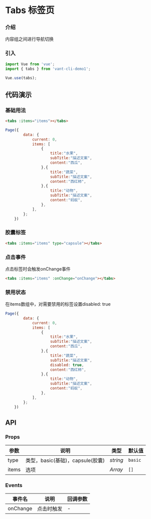 # Tabs 标签页

### 介绍

内容组之间进行导航切换

### 引入

```js
import Vue from 'vue';
import { tabs } from 'vant-cli-demo1';

Vue.use(tabs);
```

## 代码演示

### 基础用法

```html
<tabs :items="items"></tabs>
```
```js
Page({
        data: {
            current: 0,
            items: [
                {
                    title:"水果",
                    subTitle:"描述文案",
                    content:"西瓜",
                },{
                    title:"蔬菜",
                    subTitle:"描述文案",
                    content:"西红柿",
                },{
                    title:"动物",
                    subTitle:"描述文案",
                    content:"蚂蚁",
                },
            ],
        };
    })
```

### 胶囊标签

```html
<tabs :items="items" type="capsule"></tabs>
```
### 点击事件

点击标签时会触发onChange事件
```html
<tabs :items="items" :onChange="onChange"></tabs>
```
### 禁用状态

在items数组中，对需要禁用的标签设置disabled: true
```js
Page({
        data: {
            current: 0,
            items: [
                {
                    title:"水果",
                    subTitle:"描述文案",
                    content:"西瓜",
                },{
                    title:"蔬菜",
                    subTitle:"描述文案",
                    disabled: true,
                    content:"西红柿",
                },{
                    title:"动物",
                    subTitle:"描述文案",
                    content:"蚂蚁",
                },
            ],
        };
    })
```
## API

### Props

| 参数          | 说明     | 类型     | 默认值    |
| ------------- | -------- | -------- | --------- |
| type          | 类型，basic(基础)，capsule(胶囊) | _string_ | `basic` |
| items  | 选项 | _Array_ | `[]`     |

### Events

| 事件名 | 说明       | 回调参数            |
| ------ | ---------- | ------------------- |
| onChange  | 点击时触发 | _-_ |

